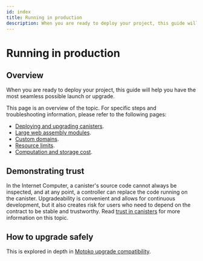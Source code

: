 ```yaml
---
id: index
title: Running in production
description: When you are ready to deploy your project, this guide will help you have the most seamless possible launch or upgrade.
---
```


# Running in production

## Overview

When you are ready to deploy your project, this guide will help you have the most seamless possible launch or upgrade.

This page is an overview of the topic. For specific steps and troubleshooting information, please refer to the following pages:

* [Deploying and upgrading canisters](./deploying-and-upgrading.md).
* [Large web assembly modules](./larger-wasm.md).
* [Custom domains](custom-domain/custom-domain.md).
* [Resource limits](./resource-limits.md).
* [Computation and storage cost](../gas-cost.md).

## Demonstrating trust

In the Internet Computer, a canister's source code cannot always be inspected, and at any point, a controller can replace the code running on the canister. Upgradeability is convenient and allows for continuous development, but it also creates risk for users who need to depend on the contract to be stable and trustworthy. Read [trust in canisters](/concepts/trust-in-canisters.md) for more information on this topic.

## How to upgrade safely

This is explored in depth in [Motoko upgrade compatibility](/motoko/main/compatibility.md).
